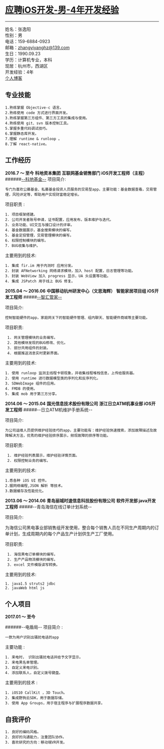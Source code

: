 # [应聘iOS开发-男-4年开发经验](https://github.com/c0ding/iOS-iOS-resume)

-----

  姓名：张逸阳<br>
  性别：男<br>
  电话：159-6884-0923<br>
  邮箱：zhangyiyanghz@139.com<br>
  生日：1990.09.23<br>
  学历：计算机专业，本科<br>
  现居：杭州市，西湖区<br>
  开发经验：4年<br>
  [个人博客](http://www.jianshu.com/u/943e6ffbaa35)<br>
  	
专业技能
-----

    1.熟练掌握 Objective-c 语言。
    2.熟练使用 code 方式进行界面开发。
    3.熟练掌握第三方组件、第三方工具的集成与使用。
    4.熟练使用 git、svn 版本控制工具。
    5.掌握多重代码调试技巧。    
    6.掌握静态库开发。
	7.理解 runtime & runloop 。
	8.了解 react-native。

工作经历
-----
**2016.7 ～ 至今**
**科地资本集团**
**互联网基金销售部门 iOS开发工程师（主程）**
######[--科地基金--](https://itunes.apple.com/us/app/ke-ji-jin-zhi-neng-tou-gu/id1169329373?l=zh&ls=1&mt=8)
项目简介:

	专门为喜欢公募基金、私募基金投资人员服务的交易型app，主要功能：基金数据查看，交易管理，风险评定等，帮助用户实现财富稳定增长。

项目职责 :

    1. 项目框架搭建。
    2. 公司开发者账号申请，证书配置，应用发布，版本维护与迭代。
    3. 业务功能、UI交互与接口设计的评审。
    4. 基金数据展示，基金搜索模块的编写。
    5. 基金定投管理，交易管理模块的编写。
    6. 权限控制模块的编写。
    7. BUG收集与维护。
主要用到的技术:

	1. 集成 fir.im 用于内测时 应用分发。
    2. 封装 AFNetworking 网络请求模块，加入 host 配置，日志管理等功能。
    3. 封装 WebView 加入 progress 显示，UA 头设置等功能。
    4. 集成 JSPatch 用于线上 BUG 修复。




**2015.04 ～ 2016.06**
**中国移动杭州研发中心（文思海辉）**
**智能家居项目组 iOS开发工程师**
#####[--智汇管家--](https://itunes.apple.com/cn/app/zhi-hui-guan-jia-da-zao-zhuan/id1147452377?mt=8)

项目简介:
  
    控制智能硬件的app，家庭网关下的智能硬件管理、组内聊天、智能硬件商城等主要功能。

项目职责:
  
     1. 网关管理模块的业务编写。
     2. 其他模块发现的BUG修改、优化。
     3. 部分共用组件的封装。
     4. 根据推送消息实时更新界面。

主要用到的技术:
  
    1. 使用 runloop 监测主线程卡顿现象，并收集线程堆栈信息，上传给服务器。
    2. 使用 runtime 进行数据模型类的序列化和反序列化。
    3. SDWebImage 组件的应用。
    4. FMDB 的使用。
    5. 集成 mob 用于第三方分享。

**2014.06 ～ 2015.04**
**国光信息技术股份有限公司**
**浙江日立ATM机事业部 iOS开发工程师**
#####--日立ATM机维护手册系统--

项目简介:
  
    为公司运维人员提供维护经验技巧的app，主要功能有：维护经验快速搜索，添加故障描述及故障解决方法，优秀的维护经验排序展示，频现故障的排序等功能。

项目职责:
  
     1. 维护经验列表展示，维护经验详情页面。
     2. 权限控制业务的编写。

主要用到的技术:
  
	1.悉各种 iOS UI 控件。
	2.握网络编程,JSON 解析 等技术。
	3.数据缓存及性能优化。
	
**2013.06 ～ 2014.06**
**青岛丽城时速信息科技股份有限公司**
**软件开发部 java开发工程师**
#####--青岛海信在线订单计划系统--

项目简介:
  
  为海信公司黑电事业部销售组开发使用，整合每个销售人员在不同生产周期内的订单计划，生成周期内的每个产品生产计划供生产工厂使用。

项目职责:
  
     1. 海信黑电订单模块的编写。
     2. 生产产品物流模块的编写。
	 3. excel 文件模版读写转换。
主要用到的技术:
  
	1. java1.5 struts2 jdbc
	2. javaWeb html js

个人项目
-----
**2017.01 ～ 至今**


######--电盾局--
项目简介 :

	一款为用户识别出骚扰电话的app

主要功能 :

    1. 来电时， 识别出骚扰电话并给予文字显示。
    2. 来电黑名单管理。
    3. 自定义来电识别。
    4. 添加联系人，自定义拨号键盘。

    
主要用到的技术 :

	1. iOS10 CallKit ，3D Touch。
    2. 集成野狗云SDK，用于数据存储。
    3. 使用 App Groups，用于宿主程序与扩展程序数据共享。
自我评价
-----
	1. 良好的编码风格。
    2. 良好的沟通能力，注重团队协作。
    3. 喜欢研究的方向：移动端VR开发。



